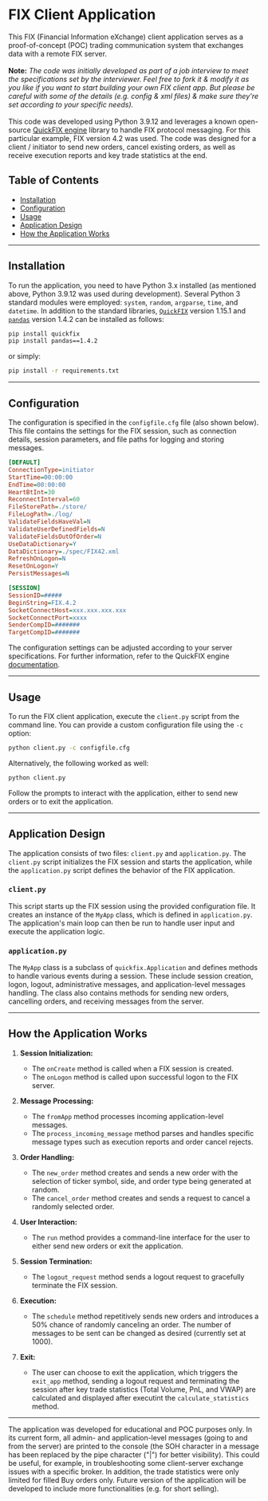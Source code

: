 # FIX Client Application

This FIX (Financial Information eXchange) client application serves as a proof-of-concept (POC) trading communication system that exchanges data with a remote FIX server.
<br>
<br>**Note:** *The code was initially developed as part of a job interview to meet the specifications set by the interviewer. Feel free to fork it & modify it as you like if you want to start building your own FIX client app. But please be careful with some of the details (e.g. config & xml files) & make sure they're set according to your specific needs).*
<br>
<br>This code was developed using Python 3.9.12 and leverages a known open-source [QuickFIX engine](https://quickfixengine.org/) library to handle FIX protocol messaging. For this particular example, FIX version 4.2 was used. The code was designed for a client / initiator to send new orders, cancel existing orders, as well as receive execution reports and key trade statistics at the end.

## Table of Contents

- [Installation](#installation)
- [Configuration](#configuration)
- [Usage](#usage)
- [Application Design](#application-design)
- [How the Application Works](#how-the-application-works)

---

## Installation

To run the application, you need to have Python 3.x installed (as mentioned above, Python 3.9.12 was used during development). Several Python 3 standard modules were employed: ```system```, ```random```, ```argparse```, ```time```, and ```datetime```. In addition to the standard libraries, [```QuickFIX```](https://pypi.org/project/quickfix/) version 1.15.1 and [```pandas```](https://pypi.org/project/pandas/1.4.2/) version 1.4.2 can be installed as follows:

```bash
pip install quickfix
pip install pandas==1.4.2
```
or simply:
```bash
pip install -r requirements.txt
```
---

## Configuration

The configuration is specified in the `configfile.cfg` file (also shown below). This file contains the settings for the FIX session, such as connection details, session parameters, and file paths for logging and storing messages.

```ini
[DEFAULT]
ConnectionType=initiator
StartTime=00:00:00
EndTime=00:00:00
HeartBtInt=30
ReconnectInterval=60
FileStorePath=./store/
FileLogPath=./log/
ValidateFieldsHaveVal=N
ValidateUserDefinedFields=N
ValidateFieldsOutOfOrder=N
UseDataDictionary=Y
DataDictionary=./spec/FIX42.xml
RefreshOnLogon=N
ResetOnLogon=Y
PersistMessages=N

[SESSION]
SessionID=#####
BeginString=FIX.4.2
SocketConnectHost=xxx.xxx.xxx.xxx
SocketConnectPort=xxxx
SenderCompID=#######
TargetCompID=#######
```

The configuration settings can be adjusted according to your server specifications. For further information, refer to the QuickFIX engine [documentation](https://quickfixengine.org/c/documentation/).

---

## Usage

To run the FIX client application, execute the `client.py` script from the command line. You can provide a custom configuration file using the `-c` option:

```bash
python client.py -c configfile.cfg
```
Alternatively, the following worked as well:

```bash
python client.py
```

Follow the prompts to interact with the application, either to send new orders or to exit the application.

---

## Application Design

The application consists of two files: `client.py` and `application.py`. The `client.py` script initializes the FIX session and starts the application, while the `application.py` script defines the behavior of the FIX application.

### `client.py`

This script starts up the FIX session using the provided configuration file. It creates an instance of the `MyApp` class, which is defined in `application.py`. The application's main loop can then be run to handle user input and execute the application logic.

### `application.py`

The `MyApp` class is a subclass of `quickfix.Application` and defines methods to handle various events during a session. These include session creation, logon, logout, administrative messages, and application-level messages handling. The class also contains methods for sending new orders, cancelling orders, and receiving messages from the server.

---

## How the Application Works

1. **Session Initialization:**
   - The `onCreate` method is called when a FIX session is created.
   - The `onLogon` method is called upon successful logon to the FIX server.

2. **Message Processing:**
   - The `fromApp` method processes incoming application-level messages.
   - The `process_incoming_message` method parses and handles specific message types such as execution reports and order cancel rejects.

3. **Order Handling:**
   - The `new_order` method creates and sends a new order with the selection of ticker symbol, side, and order type being generated at random.
   - The `cancel_order` method creates and sends a request to cancel a randomly selected order.

4. **User Interaction:**
   - The `run` method provides a command-line interface for the user to either send new orders or exit the application.

5. **Session Termination:**
   - The `logout_request` method sends a logout request to gracefully terminate the FIX session.

6. **Execution:**
   - The `schedule` method repetitively sends new orders and introduces a 50% chance of randomly canceling an order. The number of messages to be sent can be changed as desired (currently set at 1000).

7. **Exit:**
   - The user can choose to exit the application, which triggers the `exit_app` method, sending a logout request and terminating the session after key trade statistics (Total Volume, PnL, and VWAP) are calculated and displayed after executint the ```calculate_statistics``` method.

---

The application was developed for educational and POC purposes only. In its current form, all admin- and application-level messages (going to and from the server) are printed to the console (the SOH character in a message has been replaced by the pipe character ("|") for better visibility). This could be useful, for example, in troubleshooting some client-server exchange issues with a specific broker. In addition, the trade statistics were only limited for filled Buy orders only. Future version of the application will be developed to include more functionalities (e.g. for short selling).
